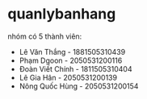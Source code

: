 # quanlybanhang
nhóm có 5 thành viên:
- Lê Văn Thắng - 1881505310439
- Phạm Dgoon - 2050531200116
- Đoàn Viết Chính - 1811505310404
- Lê Gia Hân - 2050531200139
- Nông Quốc Hùng - 2050531200154
